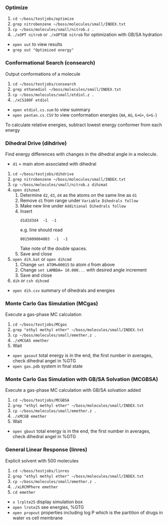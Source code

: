 ### Optimize

1. `cd ~/boss/testjobs/optimize`
2. `grep nitrobenzene ~/boss/molecules/small/INDEX.txt`
3. `cp ~/boss/molecules/small/nitrob.z .`
4. `./xOPT nitrob` or `./xOPTGB nitrob` for optimization with GB/SA hydration

* `open out` to view results
* `grep out "Optimized energy"`

### Conformational Search (consearch)

Output conformations of a molecule

1. `cd ~/boss/testjobs/consearch`
2. `grep ethanediol ~/boss/molecules/small/INDEX.txt`
3. `cp ~/boss/molecules/small/etdiol.z .`
4. `./xCS100F etdiol`

* `open etdiol.cs.sum` to view summary
* `open pentan.cs.CSV` to view conformation energies (`AA`, `AG`, `G+G+`, `G+G-`)

To calculate relative energies, subtract lowest energy conformer from each energy

### Dihedral Drive (dihdrive)

Find energy differences with changes in the dihedral angle in a molecule. 

* `d1` = main atom associated with dihedral

1. `cd ~/boss/testjobs/dihdrive`
2. `grep nitrobenzene ~/boss/molecules/small/INDEX.txt`
5. `cp ~/boss/molecules/small/nitrob.z dihzmat`
6. `open dihzmat`
    1. Determine `d2`, `d3`, `d4` as the atoms on the same line as `d1`
    2. Remove `d1` from range under `Variable Dihedrals follow`
    3. Make new line under `Additional Dihedrals follow`
    4. Insert <pre>`d1d2d3d4  -1  -1`</pre> e.g. line should read <pre>`0015009004003  -1  -1`</pre> Take note of the double spaces.
    5. Save and close
7. `open dih.bat` or `open dihcmd`
    1. Change `set ATOM=00015` to atom `d` from above
    2. Change `set LAMBDA= 10.000...` with desired angle increment
    3. Save and close
8. `dih` or `csh dihcmd`

* `open dih.csv` summary of dihedrals and energies

### Monte Carlo Gas Simulation (MCgas)

Execute a gas-phase MC calculation

1. `cd ~/boss/testjobs/MCgas`
2. `grep "ethyl methyl ether" ~/boss/molecules/small/INDEX.txt`
3. `cp ~/boss/molecules/small/emether.z .`
4. `./xMCGAS emether`
5. Wait

* `open gasout` total energy is in the end, the first number in averages, check dihedral angel in %GTG
* `open gas.pdb` system in final state

### Monte Carlo Gas Simulation with GB/SA Solvation (MCGBSA)

Execute a gas-phase MC calculation with GB/SA solvation added

1. `cd ~/boss/testjobs/MCGBSA`
2. `grep "ethyl methyl ether" ~/boss/molecules/small/INDEX.txt`
3. `cp ~/boss/molecules/small/emether.z .`
4. `./xMCGB emether`
5. Wait

* `open gbout` total energy is in the end, the first number in averages, check dihedral angel in %GTG

### General Linear Response (linres)

Explicit solvent with 500 molecules 

1. `cd ~/boss/testjobs/linres`
2. `grep "ethyl methyl ether" ~/boss/molecules/small/INDEX.txt`
3. `cp ~/boss/molecules/small/emether.z .`
4. `./xLRCMPhere emether`
5. `cd emether`

* `x lrplte25` display simulation box
* `open lrote25` see energies, %GTG
* `open propout` properties including log P which is the partition of drugs in water vs cell membrane
